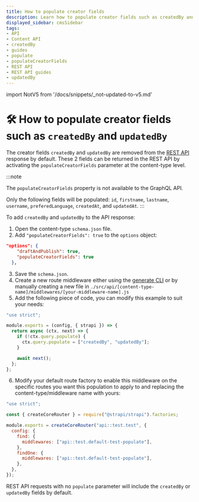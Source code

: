 ```yaml
---
title: How to populate creator fields
description: Learn how to populate creator fields such as createdBy and updatedBy by creating a custom controller that leverages the populate parameter.
displayed_sidebar: cmsSidebar
tags:
- API
- Content API
- createdBy
- guides
- populate
- populateCreatorFields
- REST API
- REST API guides
- updatedBy
---
```


import NotV5 from '/docs/snippets/_not-updated-to-v5.md'

# 🛠️ How to populate creator fields such as `createdBy` and `updatedBy`

<NotV5/>

The creator fields `createdBy` and `updatedBy` are removed from the [REST API](/dev-docs/api/rest) response by default. These 2 fields can be returned in the REST API by activating the `populateCreatorFields` parameter at the content-type level.

:::note

The `populateCreatorFields` property is not available to the GraphQL API.

Only the following fields will be populated: `id`, `firstname`, `lastname`, `username`, `preferedLanguage`, `createdAt`, and `updatedAt`.
:::

To add `createdBy` and `updatedBy` to the API response:

1. Open the content-type `schema.json` file.
2. Add `"populateCreatorFields": true` to the `options` object:

  ```json
  "options": {
      "draftAndPublish": true,
      "populateCreatorFields": true
    },
  ```

3. Save the `schema.json`.
4. Create a new route middleware either using the [generate CLI](/dev-docs/cli.md) or by manually creating a new file in `./src/api/[content-type-name]/middlewares/[your-middleware-name].js`
5. Add the following piece of code, you can modify this example to suit your needs:

  ```js title="./src/api/test/middlewares/defaultTestPopulate.js"
  "use strict";

  module.exports = (config, { strapi }) => {
    return async (ctx, next) => {
      if (!ctx.query.populate) {
        ctx.query.populate = ["createdBy", "updatedBy"];
      }

      await next();
    };
  };
  ```

6. Modify your default route factory to enable this middleware on the specific routes you want this population to apply to and replacing the content-type/middleware name with yours:

  ```js title="./src/api/test/routes/test.js"
  "use strict";

  const { createCoreRouter } = require("@strapi/strapi").factories;

  module.exports = createCoreRouter("api::test.test", {
    config: {
      find: {
        middlewares: ["api::test.default-test-populate"],
      },
      findOne: {
        middlewares: ["api::test.default-test-populate"],
      },
    },
  });
  ```

REST API requests with no `populate` parameter will include the `createdBy` or `updatedBy` fields by default.
